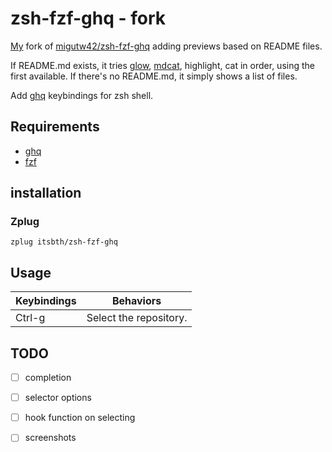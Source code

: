# zsh-fzf-ghq - fork

[My](https://github.com/itsbth) fork of
[migutw42/zsh-fzf-ghq](https://github.com/migutw42/zsh-fzf-ghq) adding previews
based on README files.

If README.md exists, it tries [glow](https://github.com/charmbracelet/glow),
[mdcat](https://github.com/lunaryorn/mdcat), highlight, cat in order, using the
first available.  If there's no README.md, it simply shows a list of files.

Add [ghq](https://github.com/motemen/ghq) keybindings for zsh shell. 

## Requirements

* [ghq](https://github.com/motemen/ghq)
* [fzf](https://github.com/junegunn/fzf)

## installation

### Zplug

```
zplug itsbth/zsh-fzf-ghq
```

## Usage

|Keybindings|       Behaviors      |
|-----------|----------------------|
|Ctrl-g     |Select the repository.|

## TODO
* [ ] completion
* [ ] selector options
* [ ] hook function on selecting
* [ ] screenshots


